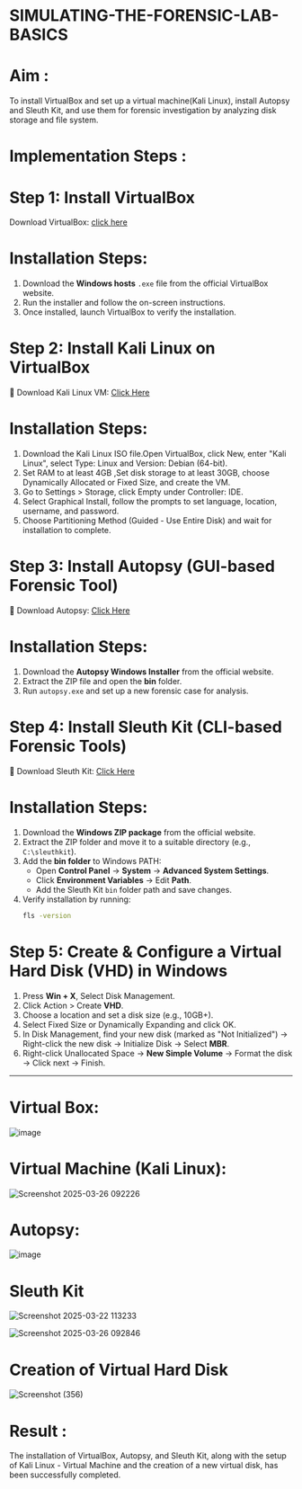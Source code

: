 #  SIMULATING-THE-FORENSIC-LAB-BASICS
# Aim :
To install VirtualBox and set up a virtual machine(Kali Linux), install Autopsy and Sleuth Kit, and use them for forensic investigation by analyzing disk storage and file system.

# Implementation Steps :
# Step 1: Install VirtualBox
 Download VirtualBox: [click here](https://virtualbox.en.softonic.com/)

# Installation Steps:
1. Download the **Windows hosts** `.exe` file from the official VirtualBox website.  
2. Run the installer and follow the on-screen instructions.  
3. Once installed, launch VirtualBox to verify the installation.

# Step 2: Install Kali Linux on VirtualBox
🔗 Download Kali Linux VM: [Click Here](https://www.kali.org/get-kali/#kali-virtual-machines)  

# Installation Steps:
 1. Download the Kali Linux ISO file.Open VirtualBox, click New, enter "Kali Linux", select Type: Linux and Version: Debian (64-bit).  
2. Set RAM to at least 4GB ,Set disk storage to at least 30GB, choose Dynamically Allocated or Fixed Size, and create the VM. 
3. Go to Settings > Storage, click Empty under Controller: IDE. 
4. Select Graphical Install, follow the prompts to set language, location, username, and password.
5. Choose Partitioning Method (Guided - Use Entire Disk) and wait for installation to complete.

# Step 3: Install Autopsy (GUI-based Forensic Tool)
🔗 Download Autopsy: [Click Here](https://www.autopsy.com/download/)  


# Installation Steps:
1. Download the **Autopsy Windows Installer** from the official website.  
2. Extract the ZIP file and open the **bin** folder.  
3. Run `autopsy.exe` and set up a new forensic case for analysis.

# Step 4: Install Sleuth Kit (CLI-based Forensic Tools)
🔗 Download Sleuth Kit: [Click Here](https://sleuthkit.org/download.php)  

# Installation Steps:
 1. Download the **Windows ZIP package** from the official website.  
2. Extract the ZIP folder and move it to a suitable directory (e.g., `C:\sleuthkit`).  
3. Add the **bin folder** to Windows PATH:
   - Open **Control Panel** → **System** → **Advanced System Settings**.  
   - Click **Environment Variables** → Edit **Path**.  
   - Add the Sleuth Kit `bin` folder path and save changes.  
4. Verify installation by running:
   ```sh
   fls -version

# Step 5: Create & Configure a Virtual Hard Disk (VHD) in Windows
1. Press **Win + X**, Select Disk Management.
2. Click Action > Create **VHD**.
3. Choose a location and set a disk size (e.g., 10GB+).
4. Select Fixed Size or Dynamically Expanding and click OK.
5. In Disk Management, find your new disk (marked as "Not Initialized") -> Right-click the new disk → Initialize Disk → Select **MBR**.
6. Right-click Unallocated Space → **New Simple Volume** → Format the disk -> Click next → Finish.

---
# Virtual Box:

![image](https://github.com/user-attachments/assets/902c3247-9bf3-4ae4-a6c5-4c6f543f5615)

# Virtual Machine (Kali Linux):

![Screenshot 2025-03-26 092226](https://github.com/user-attachments/assets/730db221-8a83-48a1-8b73-e27146331f6c)

# Autopsy:

![image](https://github.com/user-attachments/assets/b8bada01-d7e1-4460-b7f0-6fa293c3e7a8)


# Sleuth Kit

![Screenshot 2025-03-22 113233](https://github.com/user-attachments/assets/81c32459-1b5c-4f0e-bd32-c766ace6216f)

![Screenshot 2025-03-26 092846](https://github.com/user-attachments/assets/f29b4cbf-4e3c-4e04-9ee6-67ddad89b7cf)


# Creation of Virtual Hard Disk


![Screenshot (356)](https://github.com/user-attachments/assets/7ab2a92b-b1c5-40a8-849c-c8124294c04b)

# Result :
The installation of VirtualBox, Autopsy, and Sleuth Kit, along with the setup of Kali Linux - Virtual Machine and the creation of a new virtual disk, has been successfully completed.
